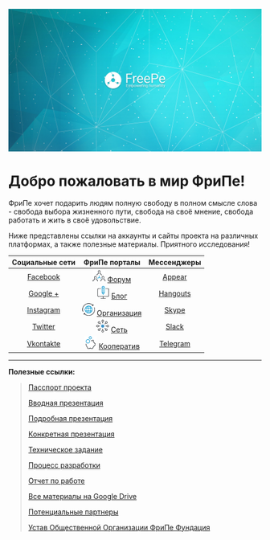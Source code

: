 ![](../images/Banner_2.jpg)

# Добро пожаловать в мир ФриПе!

ФриПе хочет подарить людям полную свободу в полном смысле слова - свобода выбора жизненного пути, свобода на своё мнение, свобода работать и жить в своё удовольствие.

Ниже представлены ссылки на аккаунты и сайты проекта на различных платформах, а также полезные материалы. Приятного исследования!

| **Социальные сети** | **ФриПе порталы** | **Мессенджеры** |
| :---: | :---: | :---: |
| [Facebook](https://fb.com/freepe.org) | ![](../images/networking.png) [Форум](http://forum.freepe.org) | [Appear](https://appear.in/freepe) |
| [Google +](https://plus.google.com/106815883580854777966) | ![](../images/computer.png) [Блог](http://blog.freepe.org) | [Hangouts](https://hangouts.google.com/group/i8VCXO4OI49sQNo12) |
| [Instagram](https://www.instagram.com/freepe_org/) | ![Organization](../images/worldwide.png) [Организация](https://freepe.org) | [Skype](https://join.skype.com/jQDP4cDrLKtf) |
| [Twitter](https://twitter.com/freepe_org) | ![Network](../images/ellipse.png) [Сеть](http://freepe.net) | [Slack](https://freepe.slack.com/messages/@freepe/) |
| [Vkontakte](https://vk.com/freepe_org) | ![Cooperative](../images/piggy-bank.png) [Кооператив](https://freepe.co) | [Telegram](https://telegram.me/FreePe) |

---

**Полезные ссылки:**

> [Пасспорт проекта](https://docs.google.com/document/d/1GnrxdCtFMjPPS1eUxlDGbqEqOFm0PIk5tMNXN7Pmj38/edit?usp=sharing)
>
> [Вводная презентация](https://goo.gl/bxv33W)
>
> [Подробная презентация](https://prezi.com/dhz0yujgcdhv/freepe-freedom-4-people/)
>
> [Конкретная презентация](https://prezi.com/zyme4t6wrktm/presentation/)
>
> [Техническое задание](https://goo.gl/SfUWTv)
>
> [Процесс разработки](https://pintask.me/board/vPsfuf2sawcaDyt6b)
>
> [Отчет по работе](https://goo.gl/ArDg5z)
>
> [Все материалы на Google Drive](https://drive.google.com/open?id=0B9mbBuJnN6tcdS1VSFQ5dEhOdkU)
>
> [Потенциальные партнеры](https://docs.google.com/spreadsheets/d/1CEjAu35q0bsh9CmuZq7L7WeW8r54ApLZhDELFaAUGcE/edit?usp=drive_web)
>
> [Устав Общественной Организации ФриПе Фундация](https://goo.gl/02pBT0)



